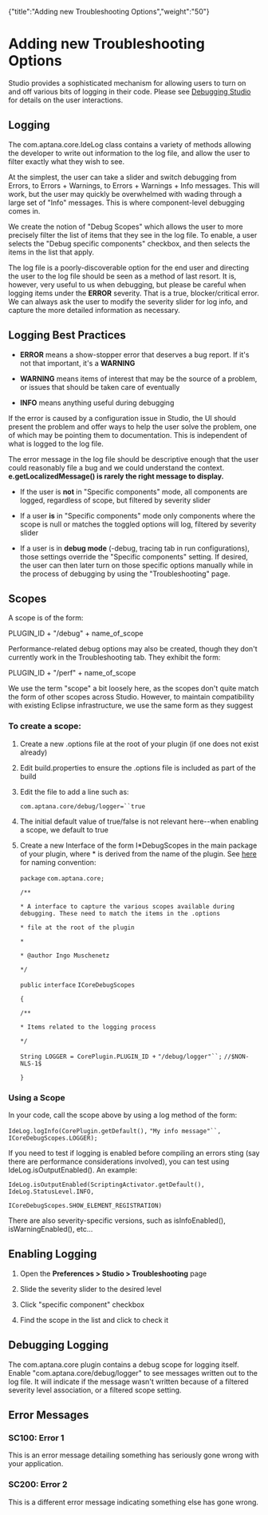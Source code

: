 {"title":"Adding new Troubleshooting Options","weight":"50"} 

# Adding new Troubleshooting Options

Studio provides a sophisticated mechanism for allowing users to turn on and off various bits of logging in their code. Please see [Debugging Studio](/docs/appc/Axway_Appcelerator_Studio/Axway_Appcelerator_Studio_Guide/Studio_Troubleshooting/Debugging_Studio/) for details on the user interactions.

## Logging

The com.aptana.core.IdeLog class contains a variety of methods allowing the developer to write out information to the log file, and allow the user to filter exactly what they wish to see.

At the simplest, the user can take a slider and switch debugging from Errors, to Errors + Warnings, to Errors + Warnings + Info messages. This will work, but the user may quickly be overwhelmed with wading through a large set of "Info" messages. This is where component-level debugging comes in.

We create the notion of "Debug Scopes" which allows the user to more precisely filter the list of items that they see in the log file. To enable, a user selects the "Debug specific components" checkbox, and then selects the items in the list that apply.

The log file is a poorly-discoverable option for the end user and directing the user to the log file should be seen as a method of last resort. It is, however, very useful to us when debugging, but please be careful when logging items under the **ERROR** severity. That is a true, blocker/critical error. We can always ask the user to modify the severity slider for log info, and capture the more detailed information as necessary.

## Logging Best Practices

*   **ERROR** means a show-stopper error that deserves a bug report. If it's not that important, it's a **WARNING**
    
*   **WARNING** means items of interest that may be the source of a problem, or issues that should be taken care of eventually
    
*   **INFO** means anything useful during debugging
    

If the error is caused by a configuration issue in Studio, the UI should present the problem and offer ways to help the user solve the problem, one of which may be pointing them to documentation. This is independent of what is logged to the log file.

The error message in the log file should be descriptive enough that the user could reasonably file a bug and we could understand the context. **e.getLocalizedMessage() is rarely the right message to display.**

*   If the user is **not** in "Specific components" mode, all components are logged, regardless of scope, but filtered by severity slider
    
*   If a user **is** in "Specific components" mode only components where the scope is null or matches the toggled options will log, filtered by severity slider
    
*   If a user is in **debug mode** (-debug, tracing tab in run configurations), those settings override the "Specific components" setting. If desired, the user can then later turn on those specific options manually while in the process of debugging by using the "Troubleshooting" page.
    

## Scopes

A scope is of the form:

PLUGIN\_ID + "/debug" + name\_of\_scope

Performance-related debug options may also be created, though they don't currently work in the Troubleshooting tab. They exhibit the form:

PLUGIN\_ID + "/perf" + name\_of\_scope

We use the term "scope" a bit loosely here, as the scopes don't quite match the form of other scopes across Studio. However, to maintain compatibility with existing Eclipse infrastructure, we use the same form as they suggest

### To create a scope:

1.  Create a new .options file at the root of your plugin (if one does not exist already)
    
2.  Edit build.properties to ensure the .options file is included as part of the build
    
3.  Edit the file to add a line such as:
    
    `com.aptana.core/debug/logger=``true`
    
4.  The initial default value of true/false is not relevant here--when enabling a scope, we default to true
    
5.  Create a new Interface of the form I\*DebugScopes in the main package of your plugin, where \* is derived from the name of the plugin. See [here](/docs/appc/Axway_Appcelerator_Studio/Axway_Appcelerator_Studio_Guide/SDK/Source_Code_Conventions/) for naming convention:
    
    `package` `com.aptana.core;`
    
    `/**`
    
    `* A interface to capture the various scopes available during debugging. These need to match the items in the .options`
    
    `* file at the root of the plugin`
    
    `*`
    
    `* @author Ingo Muschenetz`
    
    `*/`
    
    `public`  `interface` `ICoreDebugScopes`
    
    `{`
    
    `/**`
    
    `* Items related to the logging process`
    
    `*/`
    
    `String LOGGER = CorePlugin.PLUGIN_ID +` `"/debug/logger"``;` `//$NON-NLS-1$`
    
    `}`
    

### Using a Scope

In your code, call the scope above by using a log method of the form:

`IdeLog.logInfo(CorePlugin.getDefault(),` `"My info message"``, ICoreDebugScopes.LOGGER);`

If you need to test if logging is enabled before compiling an errors sting (say there are performance considerations involved), you can test using IdeLog.isOutputEnabled(). An example:

`IdeLog.isOutputEnabled(ScriptingActivator.getDefault(), IdeLog.StatusLevel.INFO,`

`ICoreDebugScopes.SHOW_ELEMENT_REGISTRATION)`

There are also severity-specific versions, such as isInfoEnabled(), isWarningEnabled(), etc...

## Enabling Logging

1.  Open the **Preferences > Studio > Troubleshooting** page
    
2.  Slide the severity slider to the desired level
    
3.  Click "specific component" checkbox
    
4.  Find the scope in the list and click to check it
    

## Debugging Logging

The com.aptana.core plugin contains a debug scope for logging itself. Enable "com.aptana.core/debug/logger" to see messages written out to the log file. It will indicate if the message wasn't written because of a filtered severity level association, or a filtered scope setting.

## Error Messages

### SC100: Error 1

This is an error message detailing something has seriously gone wrong with your application.

### SC200: Error 2

This is a different error message indicating something else has gone wrong.